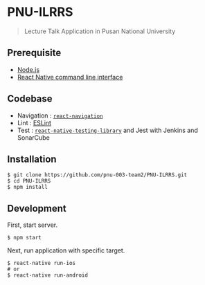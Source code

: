 # PNU-ILRRS

> Lecture Talk Application in Pusan National University

## Prerequisite

- [Node.js](https://nodejs.org/ko/)
- [React Native command line interface](https://facebook.github.io/react-native/docs/getting-started)

## Codebase

- Navigation : [`react-navigation`](https://reactnavigation.org/)
- Lint : [ESLint](https://eslint.org/)
- Test : [`react-native-testing-library`](https://github.com/callstack/react-native-testing-library) and Jest with Jenkins and SonarCube

## Installation

```shell
$ git clone https://github.com/pnu-003-team2/PNU-ILRRS.git
$ cd PNU-ILRRS
$ npm install
```

## Development

First, start server.

```shell
$ npm start
```

Next, run application with specific target.

```shell
$ react-native run-ios
# or
$ react-native run-android
```
